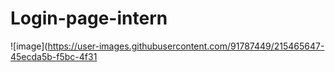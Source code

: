﻿# Login-page-intern
![image](https://user-images.githubusercontent.com/91787449/215465647-45ecda5b-f5bc-4f31
